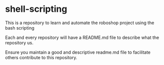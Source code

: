 # shell-scripting
This is a repository to learn and automate the roboshop project using the bash scripting

Each and every repository will have a README.md file to describe what the repository us. 

Ensure you maintain a good and descriptive readme.md file to facilitate others contribute to this repository.